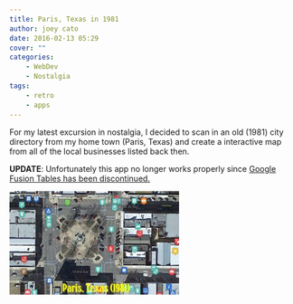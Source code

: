 ```yaml
---
title: Paris, Texas in 1981
author: joey cato
date: 2016-02-13 05:29
cover: ""
categories:
    - WebDev
    - Nostalgia
tags:
    - retro
    - apps
---
```


For my latest excursion in nostalgia, I decided to scan in an old (1981) city directory from my home town (Paris, Texas)
and create a interactive map from all of the local businesses listed back then.

<b>UPDATE</b>: Unfortunately this app no longer works properly since [Google Fusion Tables has been discontinued.](https://gsuiteupdates.googleblog.com/2018/12/google-fusion-tables-to-be-shut-down-on.html)

![paristx1981](paristx1981.jpg)
